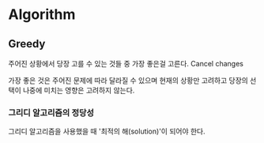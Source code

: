 # Algorithm

## Greedy

주어진 상황에서 당장 고를 수 있는 것들 중 가장 좋은걸 고른다. Cancel changes

가장 좋은 것은 주어진 문제에 따라 달라질 수 있으며 현재의 상황만 고려하고 당장의 선택이 나중에 미치는 영향은 고려하지 않는다. 

### 그리디 알고리즘의 정당성
그리디 알고리즘을 사용했을 때 '최적의 해(solution)'이 되어야 한다. 
